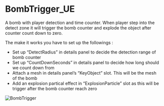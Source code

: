 # BombTrigger_UE
A bomb with player detection and time counter. When player step into the detect zone it will trigger the bomb counter and explode the object after counter count down to zero.

 The make it works you have to set up the followings :
- Set up “DetectRadius” in details panel to decide the detection range of bomb counter
- Set up “CountDownSeconds” in details panel to decide how long should we count down from
- Attach a mesh in details panel’s “KeyObject” slot. This will be the mesh of the bomb
- Add an explosion partical effect in “ExplosionParticle” slot as this will be trigger after the bomb counter reach zero

 
![BombTrigger](https://github.com/TimChen1383/BombTrigger_UE/assets/37008451/d6edfc3e-6762-4ff2-95ae-65a071de4d04)

